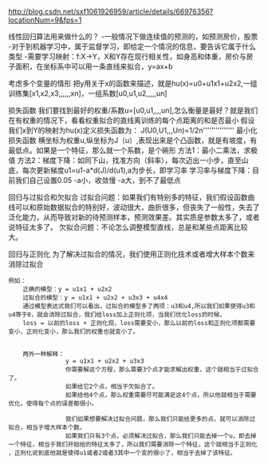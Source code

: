 http://blog.csdn.net/sxf1061926959/article/details/66976356?locationNum=9&fps=1

线性回归算法用来做什么的？
 -一般情况下做连续值的预测的，如预测房价，股票
 -对于到机器学习中，属于监督学习，即给定一个情况的信息，要告诉它属于什么类型
 -需要学习映射：f:X->Y，X和Y存在现行相关性，如身高和体重，房价与房子面积，在坐标系中可以用一条直线来拟合，y=ax+b

考虑多个变量的情形
 把y用关于x的函数来描述，就是hu(x)=u0+u1x1+u2x2,一组训练集[x1,x2,x3,,,,,,xn]，一组系数[u0,u1,u2,,,,,un]

损失函数
 我们要找到最好的权重/系数u=[u0,u1,,,,un],怎么衡量是最好？就是我们在有权重的情况下，看看权重拟合的直线离训练的每个点距离的和是否最小
 假设我们x到Y的映射为hu(x)定义损失函数为：
							J(U0,U1,,,Un)=1/2n'''''''''''''''
 最小化损失函数
	横坐标为权重u,纵坐标为J（u）,表现出来是个凸函数，就是有坡度，有最低点。如果是一个特征，那么就一个系数，是个碗形
	方法1：最小二乘法，求极值
	方法2：梯度下降：如同下山，找准方向（斜率），每次迈出一小步，直至山底，每次更新梯度u1=u1-a*d(J)/d(u1),a为步长，即学习率
		   学习率与梯度下降：目前我们自己设置0.05
			-a小，收敛慢
			-a大，到不了最低点

回归与过拟合和欠拟合
	过拟合问题：如果我们有特别多的特征，我们假设函数曲线可以和原始数据拟合的特别好，波动很大，曲折很多，但丧失了一般性，失去了泛化能力，从而导致对新的待预测样本，预测效果差。其实质是参数太多了，或者说特征太多了。
	欠拟合问题：不论怎么调整模型直线，总是和某些点距离比较大。
 

回归与正则化
	为了解决过拟合的情况，我们使用正则化技术或者增大样本个数来消除过拟合
	
	例如：
		正确的模型：y = u1x1 + u2x2
		过拟合的模型：y = u1x1 + u2x2 + u3x3 + u4x4
		通过模型表达式我们可以看出，过拟合的模型多了两项：u3和u4,所以我们如果使得u3和u4等于0，就会消除过拟合，我们给loss加上正则化项，当我们优化loss的时候，
		loss = 以前的loss + 正则化现，loss需要变小，那么以前的loss和正则化项都需要变小，正则化变小，那么我们的权重也就变小了。


		两外一种解释：
					y = u1x1 + u2x2 + u3x3
					你需要解这个方程，那么需要3个点才能求解出权重，这个就相当于过拟合了。
					如果给它2个点，相当于欠拟合了。
					如果给他4个点，那么权重需要尽可能满足这4个点，所以他就相当于需要优化，使得每个点的误差都很小。

					我们如果想要解决过拟合问题，那么我们只能给更多的点，就可以消除过拟合，相当于增大样本个数。
					如果我们只有3个点，必须解决过拟合，那么我们只能去掉一个u，即去掉一个特征，相当于我们开始给的特征太多了，所以我们需要消除一个特征，这个就相当于正则化					，正则化说到底他就是使得u1或者2或者3其中一个变的很小了，相当于去掉了该特征。

